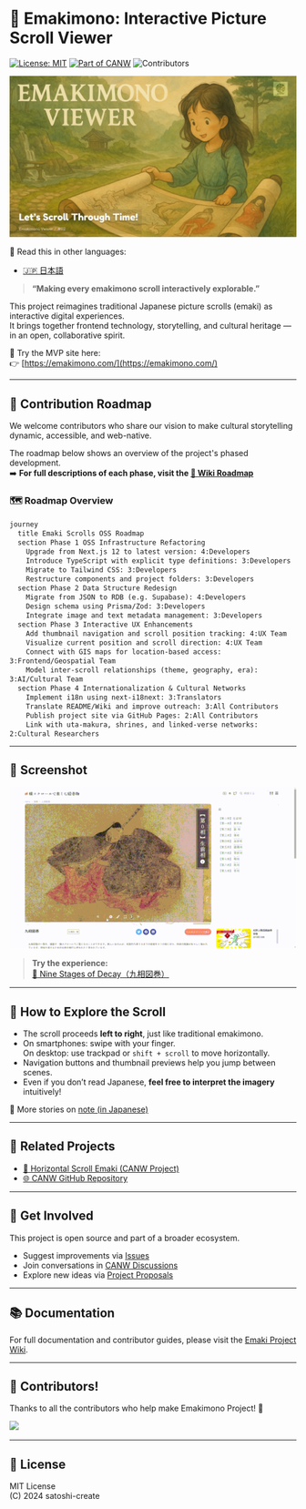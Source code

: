 # 🎐 Emakimono: Interactive Picture Scroll Viewer

[![License: MIT](https://img.shields.io/badge/License-MIT-green.svg)](./LICENSE)
[![Part of CANW](https://img.shields.io/badge/CANW-ecosystem-blueviolet)](https://github.com/satoshi-create/complexity-and-network-webdesign)
![Contributors](https://img.shields.io/github/contributors/satoshi-create/emakimono-next?color=brightgreen)

[![Emaki Screenshot](./public/hero-img_new.png)](https://emakimono.com/)

📘 Read this in other languages:

- [🇯🇵 日本語](./README_ja.md)

> **“Making every emakimono scroll interactively explorable.”**

This project reimagines traditional Japanese picture scrolls (emaki) as interactive digital experiences.  
It brings together frontend technology, storytelling, and cultural heritage — in an open, collaborative spirit.

🌟 Try the MVP site here:  
👉 [https://emakimono.com/](https://emakimono.com/)

---

## 🧭 Contribution Roadmap

We welcome contributors who share our vision to make cultural storytelling dynamic, accessible, and web-native.

The roadmap below shows an overview of the project's phased development.  
➡️ **For full descriptions of each phase, visit the [📍 Wiki Roadmap](https://github.com/satoshi-create/emakimono-next/wiki/Contribution-Roadmap)**

### 🗺 Roadmap Overview

```mermaid
journey
  title Emaki Scrolls OSS Roadmap
  section Phase 1 OSS Infrastructure Refactoring
    Upgrade from Next.js 12 to latest version: 4:Developers
    Introduce TypeScript with explicit type definitions: 3:Developers
    Migrate to Tailwind CSS: 3:Developers
    Restructure components and project folders: 3:Developers
  section Phase 2 Data Structure Redesign
    Migrate from JSON to RDB (e.g. Supabase): 4:Developers
    Design schema using Prisma/Zod: 3:Developers
    Integrate image and text metadata management: 3:Developers
  section Phase 3 Interactive UX Enhancements
    Add thumbnail navigation and scroll position tracking: 4:UX Team
    Visualize current position and scroll direction: 4:UX Team
    Connect with GIS maps for location-based access: 3:Frontend/Geospatial Team
    Model inter-scroll relationships (theme, geography, era): 3:AI/Cultural Team
  section Phase 4 Internationalization & Cultural Networks
    Implement i18n using next-i18next: 3:Translators
    Translate README/Wiki and improve outreach: 3:All Contributors
    Publish project site via GitHub Pages: 2:All Contributors
    Link with uta-makura, shrines, and linked-verse networks: 2:Cultural Researchers

```

---

## 🎨 Screenshot

[![Screenshot](./public/demo_kusouzu.gif)](https://emakimono.com/en)

> **Try the experience:**  
[📜 Nine Stages of Decay（九相図巻）](https://emakimono.com/kusouzumaki)

---

## 🧭 How to Explore the Scroll

- The scroll proceeds **left to right**, just like traditional emakimono.
- On smartphones: swipe with your finger.  
  On desktop: use trackpad or `shift + scroll` to move horizontally.
- Navigation buttons and thumbnail previews help you jump between scenes.
- Even if you don’t read Japanese, **feel free to interpret the imagery** intuitively!

📝 More stories on [note (in Japanese)](https://note.com/enjoy_emakimono/n/n449f765b4876)

---


## 🧠 Related Projects

- [📜 Horizontal Scroll Emaki (CANW Project)](https://github.com/satoshi-create/complexity-and-network-webdesign/tree/main/projects/horizontal-scroll-emaki)
- [🌐 CANW GitHub Repository](https://github.com/satoshi-create/complexity-and-network-webdesign)

---


## 💬 Get Involved

This project is open source and part of a broader ecosystem.

- Suggest improvements via [Issues](../../issues)
- Join conversations in [CANW Discussions](https://github.com/satoshi-create/complexity-and-network-webdesign/discussions)
- Explore new ideas via [Project Proposals](https://github.com/satoshi-create/complexity-and-network-webdesign/discussions/categories/-proposals)
  
---
## 📚 Documentation

For full documentation and contributor guides, please visit the [Emaki Project Wiki](https://github.com/satoshi-create/emakimono-next/wiki).

---
## 🌟 Contributors!

Thanks to all the contributors who help make Emakimono Project! 🌱

<a href="https://github.com/satoshi-create/emakimono-next/contributors">
  <img src="https://contrib.rocks/image?repo=satoshi-create/emakimono-next" />
</a>

---

## 📘 License

MIT License  
(C) 2024 satoshi-create
